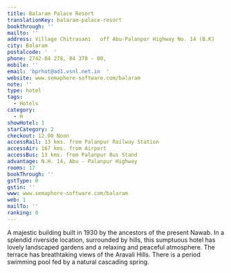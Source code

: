 ```yaml
---
title: Balaram Palace Resort
translationKey: balaram-palace-resort
bookthrough: ''
mailto: ''
address: Village Chitrasani   off Abu-Palanpur Highway No. 14 (B.K)
city: Balaram
postalcode: '  '
phone: 2742-84 278, 84 378 - 80,
mobile: ''
email: 'bprhot@ad1.vsnl.net.in  '
website: www.semaphore-software.com/balaram
note: ''
type: hotel
tags:
  - Hotels
category:
  - H
showHotel: 1
starCategory: 2
checkout: 12.00 Noon
accessRail: 13 kms. from Palanpur Railway Station
accessAir: 167 kms. from Airport
accessBus: 13 kms. from Palanpur Bus Stand
advantage: N.H. 14, Abu - Palanpur Highway
rooms: 17
bookThrough: ''
gstType: 0
gstin: ''
www: www.semaphore-software.com/balaram
web: 1
mailTo: ''
ranking: 0
---
```







A majestic building built in 1930 by the ancestors of the present Nawab.  In a splendid riverside location, surrounded by hills, this sumptuous hotel has lovely landscaped gardens and a relaxing and peaceful atmosphere. The terrace has breathtaking views of the Aravali Hills. There is a period swimming pool fed by a natural cascading spring.